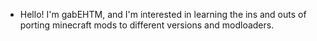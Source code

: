 - Hello! I'm gabEHTM, and I'm interested in learning the ins and outs of porting minecraft mods to different versions and modloaders. 

<!---
gabEHTM/gabEHTM is a ✨ special ✨ repository because its `README.md` (this file) appears on your GitHub profile.
You can click the Preview link to take a look at your changes.
--->
